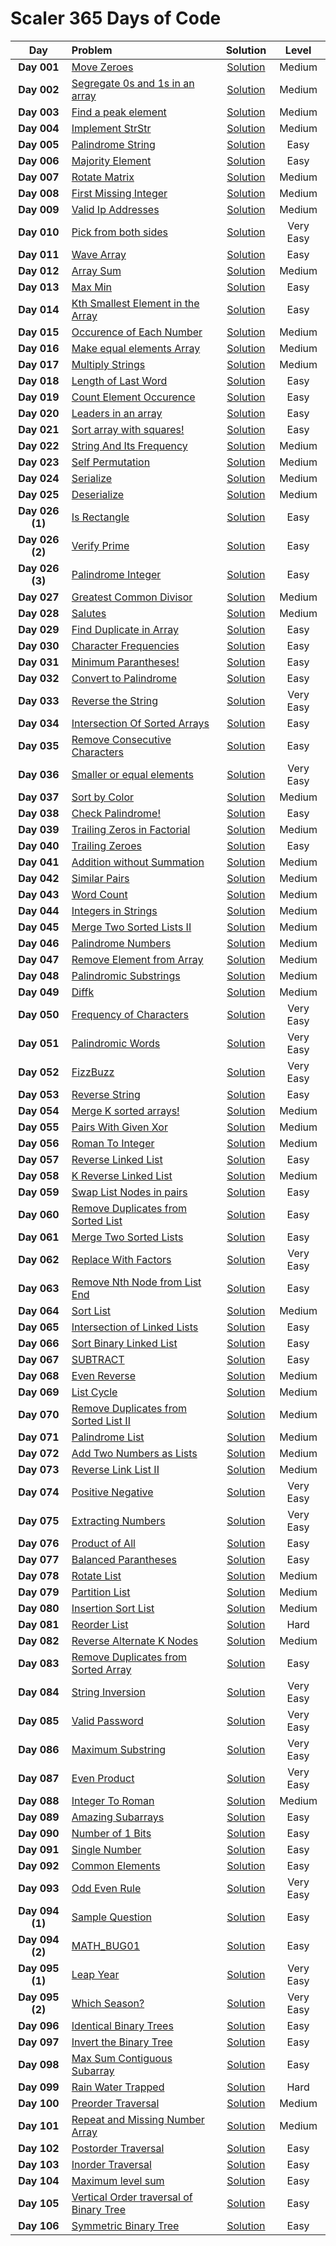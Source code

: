# Scaler 365 Days of Code

|  Day  |  Problem  |  Solution  |  Level  |
|:-----:|:-----------|:-----------:|:-------:|
|  **Day 001**  |  [Move Zeroes](https://www.interviewbit.com/problems/move-zeroes/)  |  [Solution](https://github.com/kishanrajput23/Scaler-365-Days-of-Code/blob/main/Problems/Day_001.cpp)  |  Medium  |
|  **Day 002**  |  [Segregate 0s and 1s in an array](https://www.interviewbit.com/problems/segregate-0s-and-1s-in-an-array/)  |  [Solution](https://github.com/kishanrajput23/Scaler-365-Days-of-Code/blob/main/Problems/Day_002.cpp)  |  Medium  |
|  **Day 003**  |  [Find a peak element](https://www.interviewbit.com/problems/find-a-peak-element/)  |  [Solution](https://github.com/kishanrajput23/Scaler-365-Days-of-Code/blob/main/Problems/Day_003.cpp)  |  Medium  |
|  **Day 004**  |  [Implement StrStr](https://www.interviewbit.com/problems/implement-strstr/)  |  [Solution](https://github.com/kishanrajput23/Scaler-365-Days-of-Code/blob/main/Problems/Day_004.cpp)  |  Medium  |
|  **Day 005**  |  [Palindrome String](https://www.interviewbit.com/problems/palindrome-string/)  |  [Solution](https://github.com/kishanrajput23/Scaler-365-Days-of-Code/blob/main/Problems/Day_005.cpp)  |  Easy  |
|  **Day 006**  |  [Majority Element](https://www.interviewbit.com/problems/majority-element/)  |  [Solution](https://github.com/kishanrajput23/Scaler-365-Days-of-Code/blob/main/Problems/Day_006.cpp)  |  Easy  |
|  **Day 007**  |  [Rotate Matrix](https://www.interviewbit.com/problems/rotate-matrix/)  |  [Solution](https://github.com/kishanrajput23/Scaler-365-Days-of-Code/blob/main/Problems/Day_007.cpp)  |  Medium  |
|  **Day 008**  |  [First Missing Integer](https://www.interviewbit.com/problems/first-missing-integer/)  |  [Solution](https://github.com/kishanrajput23/Scaler-365-Days-of-Code/blob/main/Problems/Day_008.cpp)  |  Medium  |
|  **Day 009**  |  [Valid Ip Addresses](https://www.interviewbit.com/problems/valid-ip-addresses/)  |  [Solution](https://github.com/kishanrajput23/Scaler-365-Days-of-Code/blob/main/Problems/Day_009.cpp)  |  Medium  |
|  **Day 010**  |  [Pick from both sides](https://www.interviewbit.com/problems/pick-from-both-sides/)  |  [Solution](https://github.com/kishanrajput23/Scaler-365-Days-of-Code/blob/main/Problems/Day_010.cpp)  |  Very Easy  |
|  **Day 011**  |  [Wave Array](https://www.interviewbit.com/problems/wave-array/)  |  [Solution](https://github.com/kishanrajput23/Scaler-365-Days-of-Code/blob/main/Problems/Day_011.cpp)  |  Easy  |
|  **Day 012**  |  [Array Sum](https://www.interviewbit.com/problems/array-sum/)  |  [Solution](https://github.com/kishanrajput23/Scaler-365-Days-of-Code/blob/main/Problems/Day_012.cpp)  |  Medium  |
|  **Day 013**  |  [Max Min](https://www.interviewbit.com/problems/max-min-05542f2f-69aa-4253-9cc7-84eb7bf739c4/)  |  [Solution](https://github.com/kishanrajput23/Scaler-365-Days-of-Code/blob/main/Problems/Day_013.cpp)  |  Easy  |
|  **Day 014**  |  [Kth Smallest Element in the Array](https://www.interviewbit.com/problems/kth-smallest-element-in-the-array/)  |  [Solution](https://github.com/kishanrajput23/Scaler-365-Days-of-Code/blob/main/Problems/Day_014.cpp)  |  Easy  |
|  **Day 015**  |  [Occurence of Each Number](https://www.interviewbit.com/problems/occurence-of-each-number/)  |  [Solution](https://github.com/kishanrajput23/Scaler-365-Days-of-Code/blob/main/Problems/Day_015.cpp)  |  Medium  |
|  **Day 016**  |  [Make equal elements Array](https://www.interviewbit.com/problems/make-equal-elements-array/)  |  [Solution](https://github.com/kishanrajput23/Scaler-365-Days-of-Code/blob/main/Problems/Day_016.cpp)  |  Medium  |
|  **Day 017**  |  [Multiply Strings](https://www.interviewbit.com/problems/multiply-strings/)  |  [Solution](https://github.com/kishanrajput23/Scaler-365-Days-of-Code/blob/main/Problems/Day_017.cpp)  |  Medium  |
|  **Day 018**  |  [Length of Last Word](https://www.interviewbit.com/problems/length-of-last-word/)  |  [Solution](https://github.com/kishanrajput23/Scaler-365-Days-of-Code/blob/main/Problems/Day_018.cpp)  |  Easy  |
|  **Day 019**  |  [Count Element Occurence](https://www.interviewbit.com/problems/count-element-occurence/)  |  [Solution](https://github.com/kishanrajput23/Scaler-365-Days-of-Code/blob/main/Problems/Day_019.cpp)  |  Easy  |
|  **Day 020**  |  [Leaders in an array](https://www.interviewbit.com/problems/leaders-in-an-array/)  |  [Solution](https://github.com/kishanrajput23/Scaler-365-Days-of-Code/blob/main/Problems/Day_020.cpp)  |  Easy  |
|  **Day 021**  |  [Sort array with squares!](https://www.interviewbit.com/problems/sort-array-with-squares/)  |  [Solution](https://github.com/kishanrajput23/Scaler-365-Days-of-Code/blob/main/Problems/Day_021.cpp)  |  Easy  |
|  **Day 022**  |  [String And Its Frequency](https://www.interviewbit.com/problems/string-and-its-frequency/)  |  [Solution](https://github.com/kishanrajput23/Scaler-365-Days-of-Code/blob/main/Problems/Day_022.cpp)  |  Medium  |
|  **Day 023**  |  [Self Permutation](https://www.interviewbit.com/problems/self-permutation/)  |  [Solution](https://github.com/kishanrajput23/Scaler-365-Days-of-Code/blob/main/Problems/Day_023.cpp)  |  Medium  |
|  **Day 024**  |  [Serialize](https://www.interviewbit.com/problems/serialize/)  |  [Solution](https://github.com/kishanrajput23/Scaler-365-Days-of-Code/blob/main/Problems/Day_024.cpp)  |  Medium  |
|  **Day 025**  |  [Deserialize](https://www.interviewbit.com/problems/deserialize/)  |  [Solution](https://github.com/kishanrajput23/Scaler-365-Days-of-Code/blob/main/Problems/Day_025.cpp)  |  Medium  |
|  **Day 026 (1)**  |  [Is Rectangle](https://www.interviewbit.com/problems/is-rectangle/)  |  [Solution](https://github.com/kishanrajput23/Scaler-365-Days-of-Code/blob/main/Problems/Day_026_1.cpp)  |  Easy  |
|  **Day 026 (2)**  |  [Verify Prime](https://www.interviewbit.com/problems/verify-prime/)  |  [Solution](https://github.com/kishanrajput23/Scaler-365-Days-of-Code/blob/main/Problems/Day_026_2.cpp)  |  Easy  |
|  **Day 026 (3)**  |  [Palindrome Integer](https://www.interviewbit.com/problems/palindrome-integer/)  |  [Solution](https://github.com/kishanrajput23/Scaler-365-Days-of-Code/blob/main/Problems/Day_026_3.cpp)  |  Easy  |
|  **Day 027**  |  [Greatest Common Divisor](https://www.interviewbit.com/problems/greatest-common-divisor/)  |  [Solution](https://github.com/kishanrajput23/Scaler-365-Days-of-Code/blob/main/Problems/Day_027.cpp)  |  Medium  |
|  **Day 028**  |  [Salutes](https://www.interviewbit.com/problems/salutes/)  |  [Solution](https://github.com/kishanrajput23/Scaler-365-Days-of-Code/blob/main/Problems/Day_028.cpp)  |  Medium  |
|  **Day 029**  |  [Find Duplicate in Array](https://www.interviewbit.com/problems/find-duplicate-in-array/)  |  [Solution](https://github.com/kishanrajput23/Scaler-365-Days-of-Code/blob/main/Problems/Day_029.cpp)  |  Easy  |
|  **Day 030**  |  [Character Frequencies](https://www.interviewbit.com/problems/character-frequencies/)  |  [Solution](https://github.com/kishanrajput23/Scaler-365-Days-of-Code/blob/main/Problems/Day_030.cpp)  |  Easy  |
|  **Day 031**  |  [Minimum Parantheses!](https://www.interviewbit.com/problems/minimum-parantheses/)  |  [Solution](https://github.com/kishanrajput23/Scaler-365-Days-of-Code/blob/main/Problems/Day_031.cpp)  |  Easy  |
|  **Day 032**  |  [Convert to Palindrome](https://www.interviewbit.com/problems/convert-to-palindrome/)  |  [Solution](https://github.com/kishanrajput23/Scaler-365-Days-of-Code/blob/main/Problems/Day_032.cpp)  |  Easy  |
|  **Day 033**  |  [Reverse the String](https://www.interviewbit.com/problems/reverse-the-string/)  |  [Solution](https://github.com/kishanrajput23/Scaler-365-Days-of-Code/blob/main/Problems/Day_033.cpp)  |  Very Easy  |
|  **Day 034**  |  [Intersection Of Sorted Arrays](https://www.interviewbit.com/problems/intersection-of-sorted-arrays/)  |  [Solution](https://github.com/kishanrajput23/Scaler-365-Days-of-Code/blob/main/Problems/Day_034.cpp)  |  Easy  |
|  **Day 035**  |  [Remove Consecutive Characters](https://www.interviewbit.com/problems/remove-consecutive-characters/)  |  [Solution](https://github.com/kishanrajput23/Scaler-365-Days-of-Code/blob/main/Problems/Day_035.cpp)  |  Easy  |
|  **Day 036**  |  [Smaller or equal elements](https://www.interviewbit.com/problems/smaller-or-equal-elements/)  |  [Solution](https://github.com/kishanrajput23/Scaler-365-Days-of-Code/blob/main/Problems/Day_036.cpp)  |  Very Easy  |
|  **Day 037**  |  [Sort by Color](https://www.interviewbit.com/problems/sort-by-color/)  |  [Solution](https://github.com/kishanrajput23/Scaler-365-Days-of-Code/blob/main/Problems/Day_037.cpp)  |  Medium  |
|  **Day 038**  |  [Check Palindrome!](https://www.interviewbit.com/problems/check-palindrome/)  |  [Solution](https://github.com/kishanrajput23/Scaler-365-Days-of-Code/blob/main/Problems/Day_038.cpp)  |  Easy  |
|  **Day 039**  |  [Trailing Zeros in Factorial](https://www.interviewbit.com/problems/trailing-zeros-in-factorial/)  |  [Solution](https://github.com/kishanrajput23/Scaler-365-Days-of-Code/blob/main/Problems/Day_039.cpp)  |  Medium  |
|  **Day 040**  |  [Trailing Zeroes](https://www.interviewbit.com/problems/trailing-zeroes/)  |  [Solution](https://github.com/kishanrajput23/Scaler-365-Days-of-Code/blob/main/Problems/Day_040.cpp)  |  Easy  |
|  **Day 041**  |  [Addition without Summation](https://www.interviewbit.com/problems/addition-without-summation/)  |  [Solution](https://github.com/kishanrajput23/Scaler-365-Days-of-Code/blob/main/Problems/Day_041.cpp)  |  Medium  |
|  **Day 042**  |  [Similar Pairs](https://www.interviewbit.com/problems/similar-pairs/)  |  [Solution](https://github.com/kishanrajput23/Scaler-365-Days-of-Code/blob/main/Problems/Day_042.cpp)  |  Medium  |
|  **Day 043**  |  [Word Count](https://www.interviewbit.com/problems/word-count/)  |  [Solution](https://github.com/kishanrajput23/Scaler-365-Days-of-Code/blob/main/Problems/Day_043.cpp)  |  Medium  |
|  **Day 044**  |  [Integers in Strings](https://www.interviewbit.com/problems/integers-in-strings/)  |  [Solution](https://github.com/kishanrajput23/Scaler-365-Days-of-Code/blob/main/Problems/Day_044.cpp)  |  Medium  |
|  **Day 045**  |  [Merge Two Sorted Lists II](https://www.interviewbit.com/problems/merge-two-sorted-lists-ii/)  |  [Solution](https://github.com/kishanrajput23/Scaler-365-Days-of-Code/blob/main/Problems/Day_045.cpp)  |  Medium  |
|  **Day 046**  |  [Palindrome Numbers](https://www.interviewbit.com/problems/palindrome-numbers/)  |  [Solution](https://github.com/kishanrajput23/Scaler-365-Days-of-Code/blob/main/Problems/Day_046.cpp)  |  Medium  |
|  **Day 047**  |  [Remove Element from Array](https://www.interviewbit.com/problems/remove-element-from-array/)  |  [Solution](https://github.com/kishanrajput23/Scaler-365-Days-of-Code/blob/main/Problems/Day_047.cpp)  |  Medium  |
|  **Day 048**  |  [Palindromic Substrings](https://www.interviewbit.com/problems/palindromic-substrings/)  |  [Solution](https://github.com/kishanrajput23/Scaler-365-Days-of-Code/blob/main/Problems/Day_048.cpp)  |  Medium  |
|  **Day 049**  |  [Diffk](https://www.interviewbit.com/problems/diffk/)  |  [Solution](https://github.com/kishanrajput23/Scaler-365-Days-of-Code/blob/main/Problems/Day_049.cpp)  |  Medium  |
|  **Day 050**  |  [Frequency of Characters](https://www.interviewbit.com/problems/frequency-of-characters/)  |  [Solution](https://github.com/kishanrajput23/Scaler-365-Days-of-Code/blob/main/Problems/Day_050.cpp)  |  Very Easy  |
|  **Day 051**  |  [Palindromic Words](https://www.interviewbit.com/problems/palindromic-words/)  |  [Solution](https://github.com/kishanrajput23/Scaler-365-Days-of-Code/blob/main/Problems/Day_051.cpp)  |  Very Easy  |
|  **Day 052**  |  [FizzBuzz](https://www.interviewbit.com/problems/fizzbuzz/)  |  [Solution](https://github.com/kishanrajput23/Scaler-365-Days-of-Code/blob/main/Problems/Day_052.cpp)  |  Very Easy  |
|  **Day 053**  |  [Reverse String](https://www.interviewbit.com/problems/reverse-string/)  |  [Solution](https://github.com/kishanrajput23/Scaler-365-Days-of-Code/blob/main/Problems/Day_053.cpp)  |  Easy  |
|  **Day 054**  |  [Merge K sorted arrays!](https://www.interviewbit.com/problems/merge-k-sorted-arrays/)  |  [Solution](https://github.com/kishanrajput23/Scaler-365-Days-of-Code/blob/main/Problems/Day_054.cpp)  |  Medium  |
|  **Day 055**  |  [Pairs With Given Xor](https://www.interviewbit.com/problems/pairs-with-given-xor/)  |  [Solution](https://github.com/kishanrajput23/Scaler-365-Days-of-Code/blob/main/Problems/Day_055.cpp)  |  Medium  |
|  **Day 056**  |  [Roman To Integer](https://www.interviewbit.com/problems/roman-to-integer/)  |  [Solution](https://github.com/kishanrajput23/Scaler-365-Days-of-Code/blob/main/Problems/Day_056.cpp)  |  Medium  |
|  **Day 057**  |  [Reverse Linked List](https://www.interviewbit.com/problems/reverse-linked-list/)  |  [Solution](https://github.com/kishanrajput23/Scaler-365-Days-of-Code/blob/main/Problems/Day_057.cpp)  |  Easy  |
|  **Day 058**  |  [K Reverse Linked List](https://www.interviewbit.com/problems/k-reverse-linked-list/)  |  [Solution](https://github.com/kishanrajput23/Scaler-365-Days-of-Code/blob/main/Problems/Day_058.cpp)  |  Medium  |
|  **Day 059**  |  [Swap List Nodes in pairs](https://www.interviewbit.com/problems/swap-list-nodes-in-pairs/)  |  [Solution](https://github.com/kishanrajput23/Scaler-365-Days-of-Code/blob/main/Problems/Day_059.cpp)  |  Easy  |
|  **Day 060**  |  [Remove Duplicates from Sorted List](https://www.interviewbit.com/problems/remove-duplicates-from-sorted-list/)  |  [Solution](https://github.com/kishanrajput23/Scaler-365-Days-of-Code/blob/main/Problems/Day_060.cpp)  |  Easy  |
|  **Day 061**  |  [Merge Two Sorted Lists](https://www.interviewbit.com/problems/merge-two-sorted-lists/)  |  [Solution](https://github.com/kishanrajput23/Scaler-365-Days-of-Code/blob/main/Problems/Day_061.cpp)  |  Easy  |
|  **Day 062**  |  [Replace With Factors](https://www.interviewbit.com/problems/replace-with-factors/)  |  [Solution](https://github.com/kishanrajput23/Scaler-365-Days-of-Code/blob/main/Problems/Day_062.cpp)  |  Very Easy  |
|  **Day 063**  |  [Remove Nth Node from List End](https://www.interviewbit.com/problems/remove-nth-node-from-list-end/)  |  [Solution](https://github.com/kishanrajput23/Scaler-365-Days-of-Code/blob/main/Problems/Day_063.cpp)  |  Easy  |
|  **Day 064**  |  [Sort List](https://www.interviewbit.com/problems/sort-list/)  |  [Solution](https://github.com/kishanrajput23/Scaler-365-Days-of-Code/blob/main/Problems/Day_064.cpp)  |  Medium  |
|  **Day 065**  |  [Intersection of Linked Lists](https://www.interviewbit.com/problems/intersection-of-linked-lists/)  |  [Solution](https://github.com/kishanrajput23/Scaler-365-Days-of-Code/blob/main/Problems/Day_065.cpp)  |  Easy  |
|  **Day 066**  |  [Sort Binary Linked List](https://www.interviewbit.com/problems/sort-binary-linked-list/)  |  [Solution](https://github.com/kishanrajput23/Scaler-365-Days-of-Code/blob/main/Problems/Day_066.cpp)  |  Easy  |
|  **Day 067**  |  [SUBTRACT](https://www.interviewbit.com/problems/subtract/)  |  [Solution](https://github.com/kishanrajput23/Scaler-365-Days-of-Code/blob/main/Problems/Day_067.cpp)  |  Easy  |
|  **Day 068**  |  [Even Reverse](https://www.interviewbit.com/problems/even-reverse/)  |  [Solution](https://github.com/kishanrajput23/Scaler-365-Days-of-Code/blob/main/Problems/Day_068.cpp)  |  Medium  |
|  **Day 069**  |  [List Cycle](https://www.interviewbit.com/problems/list-cycle/)  |  [Solution](https://github.com/kishanrajput23/Scaler-365-Days-of-Code/blob/main/Problems/Day_069.cpp)  |  Medium  |
|  **Day 070**  |  [Remove Duplicates from Sorted List II](https://www.interviewbit.com/problems/remove-duplicates-from-sorted-list-ii/)  |  [Solution](https://github.com/kishanrajput23/Scaler-365-Days-of-Code/blob/main/Problems/Day_070.cpp)  |  Medium  |
|  **Day 071**  |  [Palindrome List](https://www.interviewbit.com/problems/palindrome-list/)  |  [Solution](https://github.com/kishanrajput23/Scaler-365-Days-of-Code/blob/main/Problems/Day_071.cpp)  |  Medium  |
|  **Day 072**  |  [Add Two Numbers as Lists](https://www.interviewbit.com/problems/add-two-numbers-as-lists/)  |  [Solution](https://github.com/kishanrajput23/Scaler-365-Days-of-Code/blob/main/Problems/Day_072.cpp)  |  Medium  |
|  **Day 073**  |  [Reverse Link List II](https://www.interviewbit.com/problems/reverse-link-list-ii/)  |  [Solution](https://github.com/kishanrajput23/Scaler-365-Days-of-Code/blob/main/Problems/Day_073.cpp)  |  Medium  |
|  **Day 074**  |  [Positive Negative](https://www.interviewbit.com/problems/positive-negative/)  |  [Solution](https://github.com/kishanrajput23/Scaler-365-Days-of-Code/blob/main/Problems/Day_074.cpp)  |  Very Easy  |
|  **Day 075**  |  [Extracting Numbers](https://www.interviewbit.com/problems/extracting-numbers/)  |  [Solution](https://github.com/kishanrajput23/Scaler-365-Days-of-Code/blob/main/Problems/Day_075.cpp)  |  Very Easy  |
|  **Day 076**  |  [Product of All](https://www.interviewbit.com/problems/product-of-all/)  |  [Solution](https://github.com/kishanrajput23/Scaler-365-Days-of-Code/blob/main/Problems/Day_076.cpp)  |  Easy  |
|  **Day 077**  |  [Balanced Parantheses](https://www.interviewbit.com/problems/balanced-parantheses/)  |  [Solution](https://github.com/kishanrajput23/Scaler-365-Days-of-Code/blob/main/Problems/Day_077.cpp)  |  Easy  |
|  **Day 078**  |  [Rotate List](https://www.interviewbit.com/problems/rotate-list/)  |  [Solution](https://github.com/kishanrajput23/Scaler-365-Days-of-Code/blob/main/Problems/Day_078.cpp)  |  Medium  |
|  **Day 079**  |  [Partition List](https://www.interviewbit.com/problems/partition-list/)  |  [Solution](https://github.com/kishanrajput23/Scaler-365-Days-of-Code/blob/main/Problems/Day_079.cpp)  |  Medium  |
|  **Day 080**  |  [Insertion Sort List](https://www.interviewbit.com/problems/insertion-sort-list/)  |  [Solution](https://github.com/kishanrajput23/Scaler-365-Days-of-Code/blob/main/Problems/Day_080.cpp)  |  Medium  |
|  **Day 081**  |  [Reorder List](https://www.interviewbit.com/problems/reorder-list/)  |  [Solution](https://github.com/kishanrajput23/Scaler-365-Days-of-Code/blob/main/Problems/Day_081.cpp)  |  Hard  |
|  **Day 082**  |  [Reverse Alternate K Nodes](https://www.interviewbit.com/problems/reverse-alternate-k-nodes/)  |  [Solution](https://github.com/kishanrajput23/Scaler-365-Days-of-Code/blob/main/Problems/Day_082.cpp)  |  Medium  |
|  **Day 083**  |  [Remove Duplicates from Sorted Array](https://www.interviewbit.com/problems/remove-duplicates-from-sorted-array/)  |  [Solution](https://github.com/kishanrajput23/Scaler-365-Days-of-Code/blob/main/Problems/Day_083.cpp)  |  Easy  |
|  **Day 084**  |  [String Inversion](https://www.interviewbit.com/problems/string-inversion/)  |  [Solution](https://github.com/kishanrajput23/Scaler-365-Days-of-Code/blob/main/Problems/Day_084.cpp)  |  Very Easy  |
|  **Day 085**  |  [Valid Password](https://www.interviewbit.com/problems/valid-password/)  |  [Solution](https://github.com/kishanrajput23/Scaler-365-Days-of-Code/blob/main/Problems/Day_085.cpp)  |  Very Easy  |
|  **Day 086**  |  [Maximum Substring](https://www.interviewbit.com/problems/maximum-substring/)  |  [Solution](https://github.com/kishanrajput23/Scaler-365-Days-of-Code/blob/main/Problems/Day_086.cpp)  |  Very Easy  |
|  **Day 087**  |  [Even Product](https://www.interviewbit.com/problems/even-product/)  |  [Solution](https://github.com/kishanrajput23/Scaler-365-Days-of-Code/blob/main/Problems/Day_087.cpp)  |  Very Easy  |
|  **Day 088**  |  [Integer To Roman](https://www.interviewbit.com/problems/integer-to-roman/)  |  [Solution](https://github.com/kishanrajput23/Scaler-365-Days-of-Code/blob/main/Problems/Day_088.cpp)  |  Medium  |
|  **Day 089**  |  [Amazing Subarrays](https://www.interviewbit.com/problems/amazing-subarrays/)  |  [Solution](https://github.com/kishanrajput23/Scaler-365-Days-of-Code/blob/main/Problems/Day_089.cpp)  |  Easy  |
|  **Day 090**  |  [Number of 1 Bits](https://www.interviewbit.com/problems/number-of-1-bits/)  |  [Solution](https://github.com/kishanrajput23/Scaler-365-Days-of-Code/blob/main/Problems/Day_090.cpp)  |  Easy  |
|  **Day 091**  |  [Single Number](https://www.interviewbit.com/problems/single-number/)  |  [Solution](https://github.com/kishanrajput23/Scaler-365-Days-of-Code/blob/main/Problems/Day_091.cpp)  |  Easy  |
|  **Day 092**  |  [Common Elements](https://www.interviewbit.com/problems/common-elements/)  |  [Solution](https://github.com/kishanrajput23/Scaler-365-Days-of-Code/blob/main/Problems/Day_092.cpp)  |  Easy  |
|  **Day 093**  |  [Odd Even Rule](https://www.interviewbit.com/problems/odd-even-rule/)  |  [Solution](https://github.com/kishanrajput23/Scaler-365-Days-of-Code/blob/main/Problems/Day_093.cpp)  |  Very Easy  |
|  **Day 094 (1)**  |  [Sample Question](https://www.interviewbit.com/problems/sample-question/)  |  [Solution](https://github.com/kishanrajput23/Scaler-365-Days-of-Code/blob/main/Problems/Day_094_1.cpp)  |  Easy  |
|  **Day 094 (2)**  |  [MATH_BUG01](https://www.interviewbit.com/problems/mathbug01/)  |  [Solution](https://github.com/kishanrajput23/Scaler-365-Days-of-Code/blob/main/Problems/Day_094_2.cpp)  |  Easy  |
|  **Day 095 (1)**  |  [Leap Year](https://www.interviewbit.com/problems/leap-year/)  |  [Solution](https://github.com/kishanrajput23/Scaler-365-Days-of-Code/blob/main/Problems/Day_095_1.cpp)  |  Very Easy  |
|  **Day 095 (2)**  |  [Which Season?](https://www.interviewbit.com/problems/which-season/)  |  [Solution](https://github.com/kishanrajput23/Scaler-365-Days-of-Code/blob/main/Problems/Day_095_2.cpp)  |  Very Easy  |
|  **Day 096**  |  [Identical Binary Trees](https://www.interviewbit.com/problems/identical-binary-trees/)  |  [Solution](https://github.com/kishanrajput23/Scaler-365-Days-of-Code/blob/main/Problems/Day_096.cpp)  |  Easy  |
|  **Day 097**  |  [Invert the Binary Tree](https://www.interviewbit.com/problems/invert-the-binary-tree/)  |  [Solution](https://github.com/kishanrajput23/Scaler-365-Days-of-Code/blob/main/Problems/Day_097.cpp)  |  Easy  |
|  **Day 098**  |  [Max Sum Contiguous Subarray](https://www.interviewbit.com/problems/max-sum-contiguous-subarray/)  |  [Solution](https://github.com/kishanrajput23/Scaler-365-Days-of-Code/blob/main/Problems/Day_098.cpp)  |  Easy  |
|  **Day 099**  |  [Rain Water Trapped](https://www.interviewbit.com/problems/rain-water-trapped/)  |  [Solution](https://github.com/kishanrajput23/Scaler-365-Days-of-Code/blob/main/Problems/Day_099.cpp)  |  Hard  |
|  **Day 100**  |  [Preorder Traversal](https://www.interviewbit.com/problems/preorder-traversal/)  |  [Solution](https://github.com/kishanrajput23/Scaler-365-Days-of-Code/blob/main/Problems/Day_100.cpp)  |  Medium  |
|  **Day 101**  |  [Repeat and Missing Number Array](https://www.interviewbit.com/problems/repeat-and-missing-number-array/)  |  [Solution](https://github.com/kishanrajput23/Scaler-365-Days-of-Code/blob/main/Problems/Day_101.cpp)  |  Medium  |
|  **Day 102**  |  [Postorder Traversal](https://www.interviewbit.com/problems/postorder-traversal/)  |  [Solution](https://github.com/kishanrajput23/Scaler-365-Days-of-Code/blob/main/Problems/Day_102.cpp)  |  Easy  |
|  **Day 103**  |  [Inorder Traversal](https://www.interviewbit.com/problems/inorder-traversal/)  |  [Solution](https://github.com/kishanrajput23/Scaler-365-Days-of-Code/blob/main/Problems/Day_103.cpp)  |  Easy  |
|  **Day 104**  |  [Maximum level sum](https://www.interviewbit.com/problems/maximum-level-sum/)  |  [Solution](https://github.com/kishanrajput23/Scaler-365-Days-of-Code/blob/main/Problems/Day_104.cpp)  |  Easy  |
|  **Day 105**  |  [Vertical Order traversal of Binary Tree](https://www.interviewbit.com/problems/vertical-order-traversal-of-binary-tree/)  |  [Solution](https://github.com/kishanrajput23/Scaler-365-Days-of-Code/blob/main/Problems/Day_105.cpp)  |  Easy  |
|  **Day 106**  |  [Symmetric Binary Tree](https://www.interviewbit.com/problems/symmetric-binary-tree/)  |  [Solution](https://github.com/kishanrajput23/Scaler-365-Days-of-Code/blob/main/Problems/Day_106.cpp)  |  Easy  |
